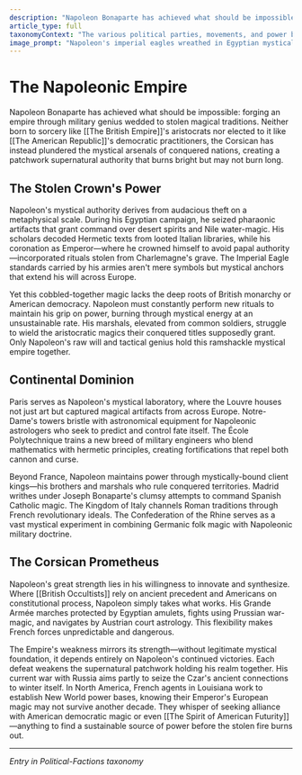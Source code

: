 ```yaml
---
description: "Napoleon Bonaparte has achieved what should be impossible: forging an empire through military genius wedded to stolen magical traditions. Neither born to sorcery like [[The British Empire]]'s aristocrats nor elected to it like [[The American Republic]]'s democratic practitioners, the Corsican has instead plundered the mystical arsenals of conquered nations, creating a patchwork supernatural authority that burns bright but may not burn long."
article_type: full
taxonomyContext: "The various political parties, movements, and power blocs vying for control of the young republic's future, each with their own mystical backing and supernatural agendas"
image_prompt: "Napoleon's imperial eagles wreathed in Egyptian mystical fire soaring above Grande Armée columns, soldiers' bayonets crackling with stolen magical energy. Neoclassical painting style with dramatic battlefield lighting, purple-gold imperial colors mixing with supernatural azure flames."
---
```



# The Napoleonic Empire

Napoleon Bonaparte has achieved what should be impossible: forging an empire through military genius wedded to stolen magical traditions. Neither born to sorcery like [[The British Empire]]'s aristocrats nor elected to it like [[The American Republic]]'s democratic practitioners, the Corsican has instead plundered the mystical arsenals of conquered nations, creating a patchwork supernatural authority that burns bright but may not burn long.

## The Stolen Crown's Power

Napoleon's mystical authority derives from audacious theft on a metaphysical scale. During his Egyptian campaign, he seized pharaonic artifacts that grant command over desert spirits and Nile water-magic. His scholars decoded Hermetic texts from looted Italian libraries, while his coronation as Emperor—where he crowned himself to avoid papal authority—incorporated rituals stolen from Charlemagne's grave. The Imperial Eagle standards carried by his armies aren't mere symbols but mystical anchors that extend his will across Europe.

Yet this cobbled-together magic lacks the deep roots of British monarchy or American democracy. Napoleon must constantly perform new rituals to maintain his grip on power, burning through mystical energy at an unsustainable rate. His marshals, elevated from common soldiers, struggle to wield the aristocratic magics their conquered titles supposedly grant. Only Napoleon's raw will and tactical genius hold this ramshackle mystical empire together.

## Continental Dominion

Paris serves as Napoleon's mystical laboratory, where the Louvre houses not just art but captured magical artifacts from across Europe. Notre-Dame's towers bristle with astronomical equipment for Napoleonic astrologers who seek to predict and control fate itself. The École Polytechnique trains a new breed of military engineers who blend mathematics with hermetic principles, creating fortifications that repel both cannon and curse.

Beyond France, Napoleon maintains power through mystically-bound client kings—his brothers and marshals who rule conquered territories. Madrid writhes under Joseph Bonaparte's clumsy attempts to command Spanish Catholic magic. The Kingdom of Italy channels Roman traditions through French revolutionary ideals. The Confederation of the Rhine serves as a vast mystical experiment in combining Germanic folk magic with Napoleonic military doctrine.

## The Corsican Prometheus

Napoleon's great strength lies in his willingness to innovate and synthesize. Where [[British Occultists]] rely on ancient precedent and Americans on constitutional process, Napoleon simply takes what works. His Grande Armée marches protected by Egyptian amulets, fights using Prussian war-magic, and navigates by Austrian court astrology. This flexibility makes French forces unpredictable and dangerous.

The Empire's weakness mirrors its strength—without legitimate mystical foundation, it depends entirely on Napoleon's continued victories. Each defeat weakens the supernatural patchwork holding his realm together. His current war with Russia aims partly to seize the Czar's ancient connections to winter itself. In North America, French agents in Louisiana work to establish New World power bases, knowing their Emperor's European magic may not survive another decade. They whisper of seeking alliance with American democratic magic or even [[The Spirit of American Futurity]]—anything to find a sustainable source of power before the stolen fire burns out.

---
*Entry in Political-Factions taxonomy*

